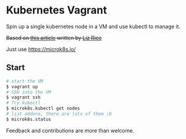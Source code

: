 # Kubernetes Vagrant

Spin up a single kubernetes node in a VM and use kubectl to manage it.

~~Based on [this article](https://medium.com/@lizrice/kubernetes-in-vagrant-with-kubeadm-21979ded6c63) written by [Liz Rice](https://github.com/lizrice)~~

Just use https://microk8s.io/


## Start

```bash
# start the VM
$ vagrant up
# SSH into the VM
$ vagrant ssh
# Try kubectl
$ microk8s.kubectl get nodes
# list addons, there are lots of them :D
$ microk8s.status
```


Feedback and contributions are more than welcome.
